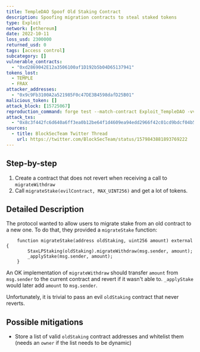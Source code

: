 ```yaml
---
title: TempleDAO Spoof Old Staking Contract
description: Spoofing migration contracts to steal staked tokens
type: Exploit
network: [ethereum]
date: 2022-10-11
loss_usd: 2300000
returned_usd: 0
tags: [access control]
subcategory: []
vulnerable_contracts:
  - "0xd2869042E12a3506100af1D192b5b04D65137941"
tokens_lost:
  - TEMPLE
  - FRAX
attacker_addresses:
  - "0x9c9Fb3100A2a521985F0c47DE3B4598dafD25B01"
malicious_token: []
attack_block: [15725067]
reproduction_command: forge test --match-contract Exploit_TempleDAO -vvv
attack_txs:
  - "0x8c3f442fc6d640a6ff3ea0b12be64f1d4609ea94edd2966f42c01cd9bdcf04b5"
sources:
  - title: BlockSecTeam Twitter Thread
    url: https://twitter.com/BlockSecTeam/status/1579843881893769222
---
```


## Step-by-step

1. Create a contract that does not revert when receiving a call to `migrateWithdraw`
2. Call `migrateStake(evilContract, MAX_UINT256)` and get a lot of tokens.

## Detailed Description

The protocol wanted to allow users to migrate stake from an old contract to a new one. To do that, they provided a `migrateStake` function:

```solidity
    function migrateStake(address oldStaking, uint256 amount) external {
        StaxLPStaking(oldStaking).migrateWithdraw(msg.sender, amount);
        _applyStake(msg.sender, amount);
    }
```

An OK implementation of `migrateWithdraw` should transfer `amount` from `msg.sender` to the current contract and revert if it wasn't able to. `_applyStake` would later add `amount` to `msg.sender`.

Unfortunately, it is trivial to pass an evil `oldStaking` contract that never reverts.

## Possible mitigations

- Store a list of valid `oldStaking` contract addresses and whitelist them (needs an `owner` if the list needs to be dynamic)

